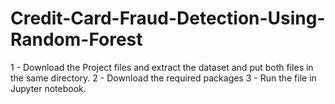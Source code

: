 # Credit-Card-Fraud-Detection-Using-Random-Forest

1 - Download the Project files and extract the dataset and put both files in the same directory.
2 - Download the required packages
3 - Run the file in Jupyter notebook.
